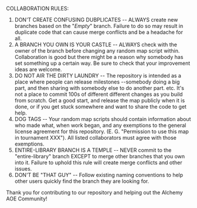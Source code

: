 COLLABORATION RULES:

1) DON'T CREATE CONFUSING DUBPLICATES -- ALWAYS create new branches based on the "_Empty_" branch. Failure to do so may result in duplicate code that can cause merge conflicts and be a headache for all.
2) A BRANCH YOU OWN IS YOUR CASTLE    -- ALWAYS check with the owner of the branch before changing any random map script within. Collaboration is good but there might be a reason why somebody has set something up a certain way. Be sure to check that your improvement ideas are welcome.
3) DO NOT AIR THE DIRTY LAUNDRY       -- The repository is intended as a place where people can release milestones --somebody doing a big part, and then sharing with somebody else to do another part. etc. It's not a place to commit 100s of different different changes as you build from scratch. Get a good start, and release the map publicly when it is done, or if you get stuck somewhere and want to share the code to get help.
4) DOG TAGS                           -- Your random map scripts should contain information about who made what, when work began, and any exemptions to the general license agreement for this repository. (E. G. "Permission to use this map in tournament XXX"). All listed collaborators must agree with those exemptions.
5) ENTIRE-LIBRARY BRANCH IS A TEMPLE  -- NEVER commit to the "entire-library" branch EXCEPT to merge other branches that you own into it. Failure to uphold this rule will create merge conflicts and other issues.
6) DON'T BE "THAT GUY"                -- Follow existing naming conventions to help other users quickly find the branch they are looking for.

Thank you for contributing to our repository and helping out the Alchemy AOE Community!
